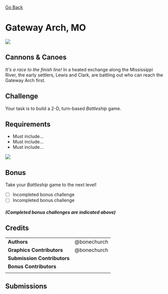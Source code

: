 [Go Back](https://github.com/bonechurch/Route-66#challenges)

# Gateway Arch, MO

![](https://github.com/bonechurch/Route-66/blob/master/images/gateway-arch-MO.png)

## Cannons & Canoes

*It's a race to the finish line!* In a heated exchange along the Mississippi River, the early settlers, Lewis and Clark, are battling out who can reach the Gateway Arch first.

## Challenge

Your task is to build a 2-D, turn-based *Battleship* game.

## Requirements

* Must include...
* Must include...
* Must include...

![](https://github.com/bonechurch/Route-66/blob/master/images/diagrams/gateway-arch-MO.png)

## Bonus

Take your *Battleship* game to the next level!

- [ ] Incompleted bonus challenge
- [ ] Incompleted bonus challenge

##### *(Completed bonus challenges are indicated above)*

## Credits

|                              |             |
| ---------------------------- | ----------- |
| **Authors**                  | @bonechurch |
| **Graphics Contributors**    | @bonechurch |
| **Submission Contributors**  |             |
| **Bonus Contributors**       |             |
|                              |             |

## Submissions

<!--- Uncomment(F): See the [submissions]() for this challenge. --->
